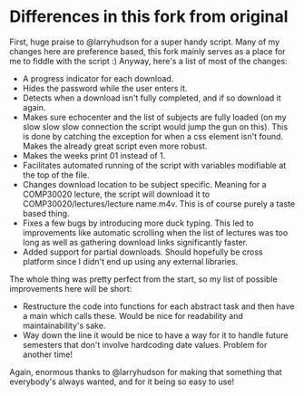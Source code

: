 # Differences in this fork from original

First, huge praise to @larryhudson for a super handy script. Many of my changes here are preference based, this fork mainly serves as a place for me to fiddle with the script :) Anyway, here's a list of most of the changes:

- A progress indicator for each download.
- Hides the password while the user enters it.
- Detects when a download isn't fully completed, and if so download it again.
- Makes sure echocenter and the list of subjects are fully loaded (on my slow slow slow connection the script would jump the gun on this). This is done by catching the exception for when a css element isn't found. Makes the already great script even more robust.
- Makes the weeks print 01 instead of 1.
- Facilitates automated running of the script with variables modifiable at the top of the file.
- Changes download location to be subject specific. Meaning for a COMP30020 lecture, the script will download it to COMP30020/lectures/lecture name.m4v. This is of course purely a taste based thing.
- Fixes a few bugs by introducing more duck typing. This led to improvements like automatic scrolling when the list of lectures was too long as well as gathering download links significantly faster.
- Added support for partial downloads. Should hopefully be cross platform since I didn't end up using any external libraries.

The whole thing was pretty perfect from the start, so my list of possible improvements here will be short:

- Restructure the code into functions for each abstract task and then have a main which calls these. Would be nice for readability and maintainability's sake.
- Way down the line it would be nice to have a way for it to handle future semesters that don't involve hardcoding date values. Problem for another time!

Again, enormous thanks to @larryhudson for making that something that everybody's always wanted, and for it being so easy to use!

